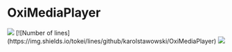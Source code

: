 # OxiMediaPlayer
<img src="https://img.shields.io/badge/language-C%23-0E15C0"> 
[![Number of lines] (https://img.shields.io/tokei/lines/github/karolstawowski/OxiMediaPlayer)
<img src="https://img.shields.io/badge/version-1.0.0.0-0E15C0"> 
